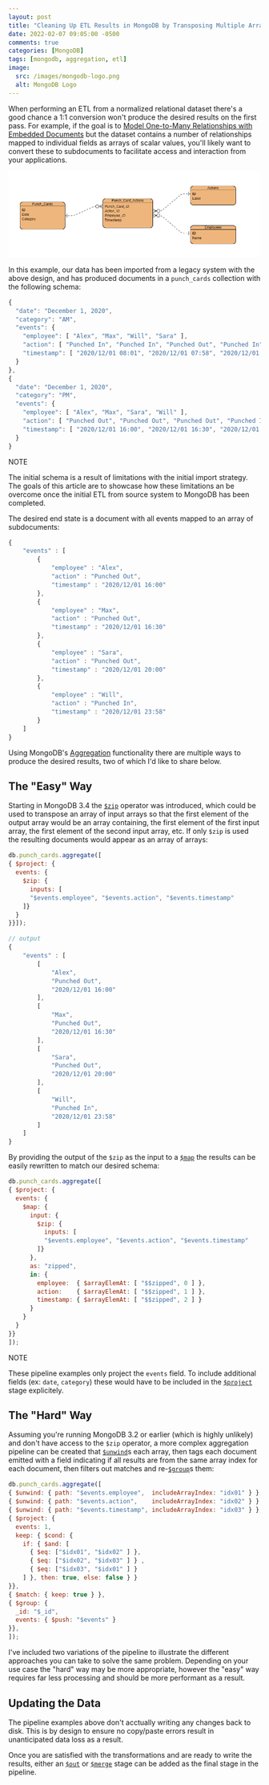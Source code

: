 ```yaml
---
layout: post
title: "Cleaning Up ETL Results in MongoDB by Transposing Multiple Arrays"
date: 2022-02-07 09:05:00 -0500
comments: true
categories: [MongoDB]
tags: [mongodb, aggregation, etl]
image:
  src: /images/mongodb-logo.png
  alt: MongoDB Logo
---
```


When performing an ETL from a normalized relational dataset there's a good chance a 1:1 conversion won't produce the desired results on the first pass. For example, if the goal is to [Model One-to-Many Relationships with Embedded Documents](https://docs.mongodb.com/manual/tutorial/model-embedded-one-to-many-relationships-between-documents/#std-label-data-modeling-example-one-to-many) but the dataset contains a number of relationships mapped to individual fields as arrays of scalar values, you'll likely want to convert these to subdocuments to facilitate access and interaction from your applications.

![](/images/punch_card_erd.png)

In this example, our data has been imported from a legacy system with the above design, and has produced documents in a `punch_cards` collection with the following schema:

```js
{
  "date": "December 1, 2020",
  "category": "AM",
  "events": {
    "employee": [ "Alex", "Max", "Will", "Sara" ],
    "action": [ "Punched In", "Punched In", "Punched Out", "Punched In" ],
    "timestamp": [ "2020/12/01 08:01", "2020/12/01 07:58", "2020/12/01 09:03", "2020/12/01 09:59"]
  }
},
{
  "date": "December 1, 2020",
  "category": "PM",
  "events": {
    "employee": [ "Alex", "Max", "Sara", "Will" ],
    "action": [ "Punched Out", "Punched Out", "Punched Out", "Punched In" ],
    "timestamp": [ "2020/12/01 16:00", "2020/12/01 16:30", "2020/12/01 20:00", "2020/12/01 23:58"]
  }
}
```

<div class="note info">
  <span>NOTE</span>
  <p>The initial schema is a result of limitations with the initial import strategy. The goals of this article are to showcase how these limitations an be overcome once the initial ETL from source system to MongoDB has been completed.</p>
</div>

The desired end state is a document with all events mapped to an array of subdocuments:

```js
{
    "events" : [
        {
            "employee" : "Alex",
            "action" : "Punched Out",
            "timestamp" : "2020/12/01 16:00"
        },
        {
            "employee" : "Max",
            "action" : "Punched Out",
            "timestamp" : "2020/12/01 16:30"
        },
        {
            "employee" : "Sara",
            "action" : "Punched Out",
            "timestamp" : "2020/12/01 20:00"
        },
        {
            "employee" : "Will",
            "action" : "Punched In",
            "timestamp" : "2020/12/01 23:58"
        }
    ]
}
```

Using MongoDB's [Aggregation](https://docs.mongodb.com/manual/aggregation/) functionality there are multiple ways to produce the desired results, two of which I'd like to share below.

## The "Easy" Way

Starting in MongoDB 3.4 the [`$zip`](https://docs.mongodb.com/manual/reference/operator/aggregation/zip/) operator was introduced, which could be used to transpose an array of input arrays so that the first element of the output array would be an array containing, the first element of the first input array, the first element of the second input array, etc. If only `$zip` is used the resulting documents would appear as an array of arrays:

```js
db.punch_cards.aggregate([
{ $project: {
  events: {
    $zip: {
      inputs: [
      "$events.employee", "$events.action", "$events.timestamp"
    ]}
  }
}}]);
```
```js
// output
{
    "events" : [
        [
            "Alex",
            "Punched Out",
            "2020/12/01 16:00"
        ],
        [
            "Max",
            "Punched Out",
            "2020/12/01 16:30"
        ],
        [
            "Sara",
            "Punched Out",
            "2020/12/01 20:00"
        ],
        [
            "Will",
            "Punched In",
            "2020/12/01 23:58"
        ]
    ]
}
```

By providing the output of the `$zip` as the input to a [`$map`](https://docs.mongodb.com/manual/reference/operator/aggregation/map/) the results can be easily rewritten to match our desired schema:

```js
db.punch_cards.aggregate([
{ $project: {
  events: {
    $map: {
      input: {
        $zip: {
          inputs: [
          "$events.employee", "$events.action", "$events.timestamp"
        ]}
      },
      as: "zipped",
      in: {
        employee:  { $arrayElemAt: [ "$$zipped", 0 ] },
        action:    { $arrayElemAt: [ "$$zipped", 1 ] },
        timestamp: { $arrayElemAt: [ "$$zipped", 2 ] }
      }
    }
  }
}}
]);
```

<div class="note info">
  <span>NOTE</span>
  <p>These pipeline examples only project the <code>events</code> field. To include additional fields (ex: <code>date</code>, <code>category</code>) these would have to be included in the <a href="https://docs.mongodb.com/manual/reference/operator/aggregation/project"><code>$project</code></a> stage explicitely.</p>
</div>

## The "Hard" Way

Assuming you're running MongoDB 3.2 or earlier (which is highly unlikely) and don't have access to the `$zip` operator, a more complex aggregation pipeline can be created that [`$unwind`](https://docs.mongodb.com/manual/reference/operator/aggregation/unwind/)s each array, then tags each document emitted with a field indicating if all results are from the same array index for each document, then filters out matches and re-[`$group`](https://docs.mongodb.com/manual/reference/operator/aggregation/group/)s them:

```js
db.punch_cards.aggregate([
{ $unwind: { path: "$events.employee",  includeArrayIndex: "idx01" } },
{ $unwind: { path: "$events.action",    includeArrayIndex: "idx02" } },
{ $unwind: { path: "$events.timestamp", includeArrayIndex: "idx03" } },
{ $project: {
  events: 1,
  keep: { $cond: {
    if: { $and: [
      { $eq: ["$idx01", "$idx02" ] },
      { $eq: ["$idx02", "$idx03" ] } ,
      { $eq: ["$idx03", "$idx01" ] }
    ] }, then: true, else: false } }
}},
{ $match: { keep: true } },
{ $group: {
  _id: "$_id",
  events: { $push: "$events" }
}},
]);
```

I've included two variations of the pipeline to illustrate the different approaches you can take to solve the same problem. Depending on your use case the "hard" way may be more appropriate, however the "easy" way requires far less processing and should be more performant as a result.

## Updating the Data

The pipeline examples above don't acctually writing any changes back to disk. This is by design to ensure no copy/paste errors result in unanticipated data loss as a result.

Once you are satisfied with the transformations and are ready to write the results, either an [`$out`](https://docs.mongodb.com/manual/reference/operator/aggregation/out/) or [`$merge`](https://docs.mongodb.com/manual/reference/operator/aggregation/merge/) stage can be added as the final stage in the pipeline.
